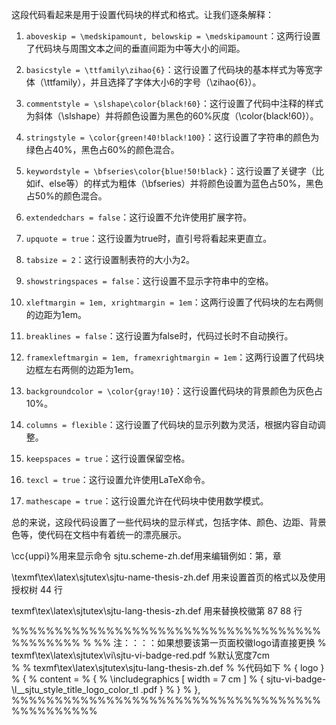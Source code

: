 这段代码看起来是用于设置代码块的样式和格式。让我们逐条解释：

1. `aboveskip = \medskipamount, belowskip = \medskipamount`：这两行设置了代码块与周围文本之间的垂直间距为中等大小的间距。

2. `basicstyle = \ttfamily\zihao{6}`：这行设置了代码块的基本样式为等宽字体（\ttfamily），并且选择了字体大小6的字号（\zihao{6}）。

3. `commentstyle = \slshape\color{black!60}`：这行设置了代码中注释的样式为斜体（\slshape）并将颜色设置为黑色的60%灰度（\color{black!60}）。

4. `stringstyle = \color{green!40!black!100}`：这行设置了字符串的颜色为绿色占40%，黑色占60%的颜色混合。

5. `keywordstyle = \bfseries\color{blue!50!black}`：这行设置了关键字（比如if、else等）的样式为粗体（\bfseries）并将颜色设置为蓝色占50%，黑色占50%的颜色混合。

6. `extendedchars = false`：这行设置不允许使用扩展字符。

7. `upquote = true`：这行设置为true时，直引号将看起来更直立。

8. `tabsize = 2`：这行设置制表符的大小为2。

9. `showstringspaces = false`：这行设置不显示字符串中的空格。

10. `xleftmargin = 1em, xrightmargin = 1em`：这两行设置了代码块的左右两侧的边距为1em。

11. `breaklines = false`：这行设置为false时，代码过长时不自动换行。

12. `framexleftmargin = 1em, framexrightmargin = 1em`：这两行设置了代码块边框左右两侧的边距为1em。

13. `backgroundcolor = \color{gray!10}`：这行设置代码块的背景颜色为灰色占10%。

14. `columns = flexible`：这行设置了代码块的显示列数为灵活，根据内容自动调整。

15. `keepspaces = true`：这行设置保留空格。

16. `texcl = true`：这行设置允许使用LaTeX命令。

17. `mathescape = true`：这行设置允许在代码块中使用数学模式。

总的来说，这段代码设置了一些代码块的显示样式，包括字体、颜色、边距、背景色等，使代码在文档中有着统一的漂亮展示。

\cc{uppi}%用来显示命令
sjtu.scheme-zh.def用来编辑例如：第，章

\texmf\tex\latex\sjtutex\sjtu-name-thesis-zh.def
用来设置首页的格式以及使用授权树 44 行

texmf\tex\latex\sjtutex\sjtu-lang-thesis-zh.def
用来替换校徽第 87 88 行

%%%%%%%%%%%%%%%%%%%%%%%%%%%%%%%%%%%%%%%%%%%%
    %
    %%    注：：：：如果想要该第一页面校徽logo请直接更换
    %             texmf\tex\latex\sjtutex\vi\sjtu-vi-badge-red.pdf      %默认宽度7cm  
    %
    %      texmf\tex\latex\sjtutex\sjtu-lang-thesis-zh.def
    %         %代码如下 
  %  { logo    }
  %     {
  %       content     =
  %         {
  %           \includegraphics [ width = 7 cm ]
  %             { sjtu-vi-badge- \l__sjtu_style_title_logo_color_tl .pdf }
  %         }
  %     },
%%%%%%%%%%%%%%%%%%%%%%%%%%%%%%%%%%%%%%%%%%%%%%